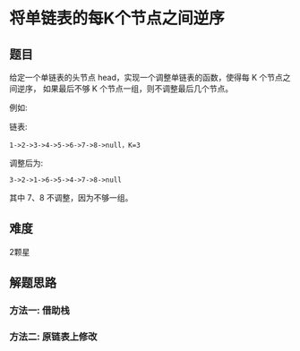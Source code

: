 # 将单链表的每K个节点之间逆序

## 题目

给定一个单链表的头节点 head，实现一个调整单链表的函数，使得每 K 个节点之间逆序， 如果最后不够 K 个节点一组，则不调整最后几个节点。 


例如:

链表:
```
1->2->3->4->5->6->7->8->null，K=3
```
调整后为:
```
3->2->1->6->5->4->7->8->null
```
其中 7、8 不调整，因为不够一组。


## 难度
2颗星

## 解题思路

### 方法一: 借助栈
### 方法二: 原链表上修改
